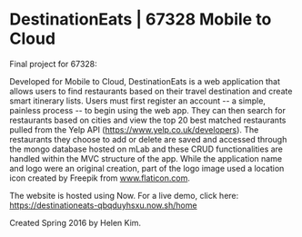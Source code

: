 # DestinationEats | 67328 Mobile to Cloud

Final project for 67328:

Developed for Mobile to Cloud, DestinationEats is a web application that allows users to find restaurants based on their travel destination and create smart itinerary lists. Users must first register an account -- a simple, painless process -- to begin using the web app. They can then search for restaurants based on cities and view the top 20 best matched restaurants pulled from the Yelp API (https://www.yelp.co.uk/developers). The restaurants they choose to add or delete are saved and accessed through the mongo database hosted on mLab and these CRUD functionalities are handled within the MVC structure of the app. While the application name and logo were an original creation, part of the logo image used a location icon created by Freepik from www.flaticon.com.

The website is hosted using Now. For a live demo, click here: https://destinationeats-qbqduyhsxu.now.sh/home

Created Spring 2016 by Helen Kim.
